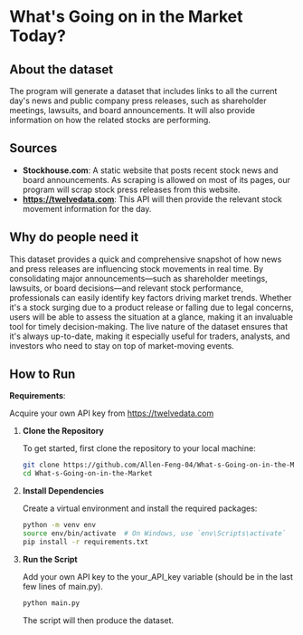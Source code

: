 # What's Going on in the Market Today?

## About the dataset
The program will generate a dataset that includes links to all the current day's news and public company press releases, such as shareholder meetings, lawsuits, and board announcements. It will also provide information on how the related stocks are performing.

## Sources

- **Stockhouse.com**: A static website that posts recent stock news and board announcements. As scraping is allowed on most of its pages, our program will scrap stock press releases from this website.
- **https://twelvedata.com**: This API will then provide the relevant stock movement information for the day.


## Why do people need it
This dataset provides a quick and comprehensive snapshot of how news and press releases are influencing stock movements in real time. By consolidating major announcements—such as shareholder meetings, lawsuits, or board decisions—and relevant stock performance, professionals can easily identify key factors driving market trends. Whether it's a stock surging due to a product release or falling due to legal concerns, users will be able to assess the situation at a glance, making it an invaluable tool for timely decision-making. The live nature of the dataset ensures that it's always up-to-date, making it especially useful for traders, analysts, and investors who need to stay on top of market-moving events. 

## How to Run

**Requirements**:

Acquire your own API key from https://twelvedata.com

1. **Clone the Repository**

   To get started, first clone the repository to your local machine:

   ```bash
   git clone https://github.com/Allen-Feng-04/What-s-Going-on-in-the-Market
   cd What-s-Going-on-in-the-Market
   ```

2. **Install Dependencies**

   Create a virtual environment and install the required packages:

   ```bash
   python -m venv env
   source env/bin/activate  # On Windows, use `env\Scripts\activate`
   pip install -r requirements.txt
   ```

3. **Run the Script**

   Add your own API key to the your_API_key variable (should be in the last few lines of main.py).

   ```bash
   python main.py
   ```
   The script will then produce the dataset. 
